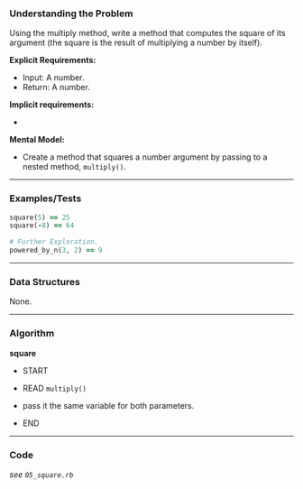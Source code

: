 ### Understanding the Problem
Using the multiply method, write a method that computes the square of its argument (the square is the result of multiplying a number by itself).

**Explicit Requirements:**

- Input: A number.
- Return: A number.

**Implicit requirements:**

- 

**Mental Model:**

- Create a method that squares a number argument by passing to a nested method, `multiply()`.

---
### Examples/Tests
```ruby
square(5) == 25
square(-8) == 64

# Further Exploration.
powered_by_n(3, 2) == 9
```
---
### Data Structures
None.

---
### Algorithm
**square**
- START

- READ `multiply()`
- pass it the same variable for both parameters.

- END

---
### Code
*see `05_square.rb`*
